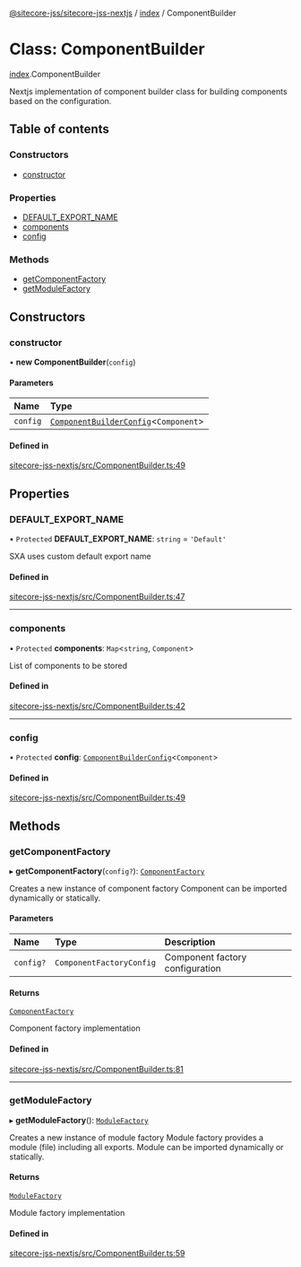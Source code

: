 [@sitecore-jss/sitecore-jss-nextjs](../README.md) / [index](../modules/index.md) / ComponentBuilder

# Class: ComponentBuilder

[index](../modules/index.md).ComponentBuilder

Nextjs implementation of component builder class for building components based on the configuration.

## Table of contents

### Constructors

- [constructor](index.ComponentBuilder.md#constructor)

### Properties

- [DEFAULT_EXPORT_NAME](index.ComponentBuilder.md#default_export_name)
- [components](index.ComponentBuilder.md#components)
- [config](index.ComponentBuilder.md#config)

### Methods

- [getComponentFactory](index.ComponentBuilder.md#getcomponentfactory)
- [getModuleFactory](index.ComponentBuilder.md#getmodulefactory)

## Constructors

### constructor

• **new ComponentBuilder**(`config`)

#### Parameters

| Name     | Type                                                                                 |
| :------- | :----------------------------------------------------------------------------------- |
| `config` | [`ComponentBuilderConfig`](../modules/index.md#componentbuilderconfig)<`Component`\> |

#### Defined in

[sitecore-jss-nextjs/src/ComponentBuilder.ts:49](https://github.com/Sitecore/jss/blob/876dae504/packages/sitecore-jss-nextjs/src/ComponentBuilder.ts#L49)

## Properties

### DEFAULT_EXPORT_NAME

• `Protected` **DEFAULT_EXPORT_NAME**: `string` = `'Default'`

SXA uses custom default export name

#### Defined in

[sitecore-jss-nextjs/src/ComponentBuilder.ts:47](https://github.com/Sitecore/jss/blob/876dae504/packages/sitecore-jss-nextjs/src/ComponentBuilder.ts#L47)

---

### components

• `Protected` **components**: `Map`<`string`, `Component`\>

List of components to be stored

#### Defined in

[sitecore-jss-nextjs/src/ComponentBuilder.ts:42](https://github.com/Sitecore/jss/blob/876dae504/packages/sitecore-jss-nextjs/src/ComponentBuilder.ts#L42)

---

### config

• `Protected` **config**: [`ComponentBuilderConfig`](../modules/index.md#componentbuilderconfig)<`Component`\>

#### Defined in

[sitecore-jss-nextjs/src/ComponentBuilder.ts:49](https://github.com/Sitecore/jss/blob/876dae504/packages/sitecore-jss-nextjs/src/ComponentBuilder.ts#L49)

## Methods

### getComponentFactory

▸ **getComponentFactory**(`config?`): [`ComponentFactory`](../modules/index.md#componentfactory)

Creates a new instance of component factory
Component can be imported dynamically or statically.

#### Parameters

| Name      | Type                     | Description                     |
| :-------- | :----------------------- | :------------------------------ |
| `config?` | `ComponentFactoryConfig` | Component factory configuration |

#### Returns

[`ComponentFactory`](../modules/index.md#componentfactory)

Component factory implementation

#### Defined in

[sitecore-jss-nextjs/src/ComponentBuilder.ts:81](https://github.com/Sitecore/jss/blob/876dae504/packages/sitecore-jss-nextjs/src/ComponentBuilder.ts#L81)

---

### getModuleFactory

▸ **getModuleFactory**(): [`ModuleFactory`](../modules/index.md#modulefactory)

Creates a new instance of module factory
Module factory provides a module (file) including all exports.
Module can be imported dynamically or statically.

#### Returns

[`ModuleFactory`](../modules/index.md#modulefactory)

Module factory implementation

#### Defined in

[sitecore-jss-nextjs/src/ComponentBuilder.ts:59](https://github.com/Sitecore/jss/blob/876dae504/packages/sitecore-jss-nextjs/src/ComponentBuilder.ts#L59)
